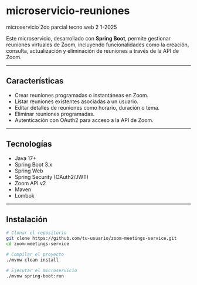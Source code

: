 # microservicio-reuniones
microservicio 2do parcial tecno web 2 1-2025

Este microservicio, desarrollado con **Spring Boot**, permite gestionar reuniones virtuales de Zoom, incluyendo funcionalidades como la creación, consulta, actualización y eliminación de reuniones a través de la API de Zoom.

---

## Características

- Crear reuniones programadas o instantáneas en Zoom.  
- Listar reuniones existentes asociadas a un usuario.  
- Editar detalles de reuniones como horario, duración o tema.  
- Eliminar reuniones programadas.  
- Autenticación con OAuth2  para acceso a la API de Zoom.  


---

## Tecnologías

- Java 17+  
- Spring Boot 3.x  
- Spring Web  
- Spring Security (OAuth2/JWT)  
- Zoom API v2  
- Maven   
- Lombok  


---

## Instalación

```bash
# Clonar el repositorio
git clone https://github.com/tu-usuario/zoom-meetings-service.git
cd zoom-meetings-service

# Compilar el proyecto
./mvnw clean install

# Ejecutar el microservicio
./mvnw spring-boot:run
